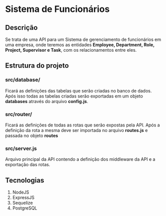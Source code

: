 # Sistema de Funcionários

## Descrição
Se trata de uma API para um Sistema de gerenciamento de funcionários em uma empresa, onde teremos as entidades **Employee, Department, Role, Project, Supervisor e Task**, com os relacionamentos entre eles.

## Estrutura do projeto

### src/database/
Ficará as definições das tabelas que serão criadas no banco de dados. Após isso todas as tabelas criadas serão exportadas em um objeto **databases** através do arquivo **config.js**.

### src/router/
Ficará as definições de todas as rotas que serão expostas pela API. Após a definição da rota a mesma deve ser importada no arquivo **routes.js** e passada no objeto **routes**

### src/server.js
Arquivo principal da API contendo a definição dos middleware da API e a exportação das rotas.

## Tecnologias
1. NodeJS
2. ExpressJS
3. Sequelize
4. PostgreSQL

